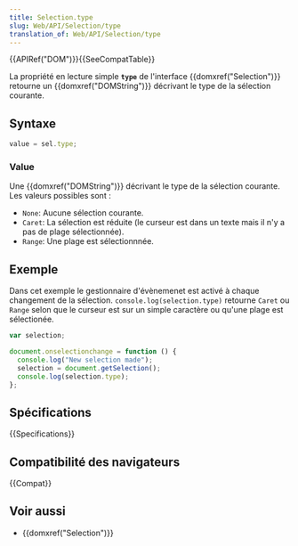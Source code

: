 ```yaml
---
title: Selection.type
slug: Web/API/Selection/type
translation_of: Web/API/Selection/type
---
```


{{APIRef("DOM")}}{{SeeCompatTable}}

La propriété en lecture simple **`type`** de l'interface {{domxref("Selection")}} retourne un {{domxref("DOMString")}} décrivant le type de la sélection courante.

## Syntaxe

```js
value = sel.type;
```

### Value

Une {{domxref("DOMString")}} décrivant le type de la sélection courante. Les valeurs possibles sont :

- `None`: Aucune sélection courante.
- `Caret`: La sélection est réduite (le curseur est dans un texte mais il n'y a pas de plage sélectionnée).
- `Range`: Une plage est sélectionnnée.

## Exemple

Dans cet exemple le gestionnaire d'évènemenet est activé à chaque changement de la sélection. `console.log(selection.type)` retourne `Caret` ou `Range` selon que le curseur est sur un simple caractère ou qu'une plage est sélectionée.

```js
var selection;

document.onselectionchange = function () {
  console.log("New selection made");
  selection = document.getSelection();
  console.log(selection.type);
};
```

## Spécifications

{{Specifications}}

## Compatibilité des navigateurs

{{Compat}}

## Voir aussi

- {{domxref("Selection")}}
